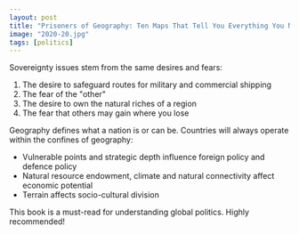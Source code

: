 ```yaml
---
layout: post
title: "Prisoners of Geography: Ten Maps That Tell You Everything You Need To Know About Global Politics"
image: "2020-20.jpg"
tags: [politics]
---
```


Sovereignty issues stem from the same desires and fears:
1. The desire to safeguard routes for military and commercial shipping
2. The fear of the "other"
3. The desire to own the natural riches of a region
4. The fear that others may gain where you lose

Geography defines what a nation is or can be. Countries will always operate within the confines of geography:
* Vulnerable points and strategic depth influence foreign policy and defence policy
* Natural resource endowment, climate and natural connectivity affect economic potential
* Terrain affects socio-cultural division

This book is a must-read for understanding global politics. Highly recommended!
